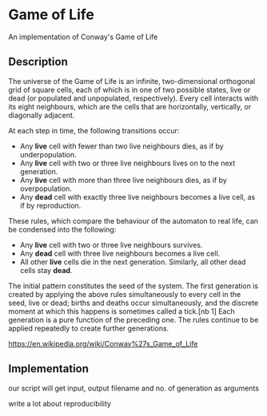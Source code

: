 # Game of Life
An implementation of Conway's Game of Life

## Description
The universe of the Game of Life is an infinite, two-dimensional orthogonal grid of square cells, each of which is in one of two possible states, live or dead (or populated and unpopulated, respectively). Every cell interacts with its eight neighbours, which are the cells that are horizontally, vertically, or diagonally adjacent. 

At each step in time, the following transitions occur:

* Any **live** cell with fewer than two live neighbours dies, as if by underpopulation.
* Any **live** cell with two or three live neighbours lives on to the next generation.
* Any **live** cell with more than three live neighbours dies, as if by overpopulation.
* Any **dead** cell with exactly three live neighbours becomes a live cell, as if by reproduction.

These rules, which compare the behaviour of the automaton to real life, can be condensed into the following:

* Any **live** cell with two or three live neighbours survives.
* Any **dead** cell with three live neighbours becomes a live cell.
* All other **live** cells die in the next generation. Similarly, all other dead cells stay **dead**.

The initial pattern constitutes the seed of the system. The first generation is created by applying the above rules simultaneously to every cell in the seed, live or dead; births and deaths occur simultaneously, and the discrete moment at which this happens is sometimes called a tick.[nb 1] Each generation is a pure function of the preceding one. The rules continue to be applied repeatedly to create further generations.

https://en.wikipedia.org/wiki/Conway%27s_Game_of_Life

## Implementation
our script will get input, output filename and no. of generation as arguments


write a lot about reproducibility